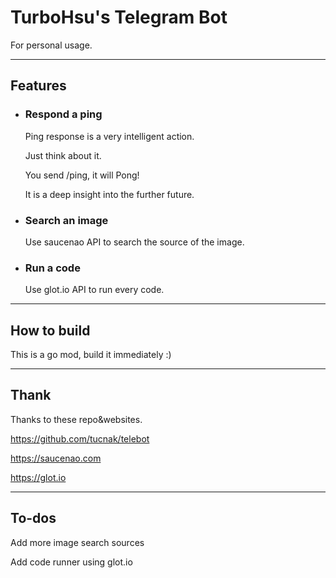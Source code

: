 # TurboHsu's Telegram Bot
For personal usage.

---
## Features
- ### Respond a ping
    Ping response is a very intelligent action.

    Just think about it.

    You send /ping, it will Pong!

    It is a deep insight into the further future.


- ### Search an image
    Use saucenao API to search the source of the image.

- ### Run a code
    Use glot.io API to run every code.

---
## How to build
This is a go mod, build it immediately :)

---
## Thank
Thanks to these repo&websites.

https://github.com/tucnak/telebot

https://saucenao.com

https://glot.io

---
## To-dos
Add more image search sources

Add code runner using glot.io